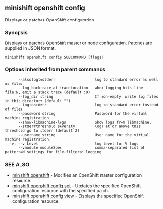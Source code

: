 ## minishift openshift config

Displays or patches OpenShift configuration.

### Synopsis


Displays or patches OpenShift master or node configuration. Patches are supplied in JSON format.

```
minishift openshift config SUBCOMMAND [flags]
```

### Options inherited from parent commands

```
      --alsologtostderr                  log to standard error as well as files
      --log_backtrace_at traceLocation   when logging hits line file:N, emit a stack trace (default :0)
      --log_dir string                   If non-empty, write log files in this directory (default "")
      --logtostderr                      log to standard error instead of files
      --password string                  Password for the virtual machine registration.
      --show-libmachine-logs             Show logs from libmachine.
      --stderrthreshold severity         logs at or above this threshold go to stderr (default 2)
      --username string                  User name for the virtual machine registration.
  -v, --v Level                          log level for V logs
      --vmodule moduleSpec               comma-separated list of pattern=N settings for file-filtered logging
```

### SEE ALSO
* [minishift openshift](minishift_openshift.md)	 - Modifies an OpenShift master configuration resource.
* [minishift openshift config set](minishift_openshift_config_set.md)	 - Updates the specified OpenShift configuration resource with the specified patch.
* [minishift openshift config view](minishift_openshift_config_view.md)	 - Displays the specified OpenShift configuration resource.

